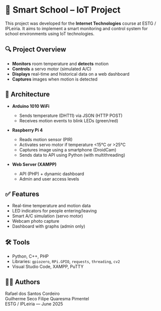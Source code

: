 # 📡 Smart School – IoT Project

This project was developed for the **Internet Technologies** course at ESTG / IPLeiria. It aims to implement a smart monitoring and control system for school environments using IoT technologies.

## 🔍 Project Overview

- **Monitors** room temperature and **detects** motion
- **Controls** a servo motor (simulated A/C)
- **Displays** real-time and historical data on a web dashboard
- **Captures** images when motion is detected

## 🧱 Architecture

- **Arduino 1010 WiFi**  
  - Sends temperature (DHT11) via JSON (HTTP POST)  
  - Receives motion events to blink LEDs (green/red)

- **Raspberry Pi 4**  
  - Reads motion sensor (PIR)  
  - Activates servo motor if temperature <15°C or >25°C  
  - Captures image using a smartphone (DroidCam)  
  - Sends data to API using Python (with multithreading)

- **Web Server (XAMPP)**  
  - API (PHP) + dynamic dashboard  
  - Admin and user access levels

## ✅ Features

- Real-time temperature and motion data
- LED indicators for people entering/leaving
- Smart A/C simulation (servo motor)
- Webcam photo capture
- Dashboard with graphs (admin only)

## 🛠️ Tools

- Python, C++, PHP  
- Libraries: `gpiozero`, `RPi.GPIO`, `requests`, `threading`, `cv2`  
- Visual Studio Code, XAMPP, PuTTY

## 👨‍💻 Authors

Rafael dos Santos Cordeiro  
Guilherme Seco Filipe Quaresma Pimentel  
ESTG / IPLeiria — June 2025
